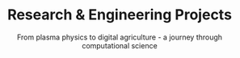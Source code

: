 ---
title: "Research & Engineering Projects"
subtitle: "From plasma physics to digital agriculture - a journey through computational science"
layout: "project"

sections:
  - title: "Projects"
    items:
      - main_text: "Digital Agricultural Avatar"
        sub_text: "2023-Present"
        category: "Web Development"
        description: |
            **Project Overview**  
            Worked on the development of the **PhenoRob Digital Agricultural Avatar** project website and crop modeling tools integration.  
            
            **Key Features:**  
            - Interactive documentation for agricultural modeling tools  
            - Integration interface for multiple crop models  
            - Educational content delivery platform  
            - Project website: [PhenoRob DAA](https://sraocodes.github.io/Phenorob-DAA/)  

        skills:
          - type: "font"
            icon: "fa-code"
            description: "Hugo/JavaScript"
          - type: "font"
            icon: "fa-css3"
            description: "CSS"
          - type: "font"
            icon: "fa-html5"
            description: "HTML"

        videos:
          daa_channel:
            - title: "Running CPlantBox with Docker"
              id: "UN6D1_cXeT8"
            - title: "AgroC Crop Model: Installation Guide"
              id: "1E9nW_TAp0c"

          compute_channel:
            - title: "Canonical Correspondence Analysis"
              id: "AmmajDBSLFM&t=92s"
            - title: "Potential Natural Vegetation"
              id: "k0-Fa0LtOFs&t=57s"
            - title: "Statistical Arbitrage in Trading"
              id: "ZkhP0Vdlkok&t=37s"
            - title: "Soil Moisture"
              id: "9GOKTmn8tO0&t=324s"
            - title: "Algo Trading Pipeline"
              id: "kMeOeY1kvLw"

      - main_text: "Docker Containers for Agricultural Modeling"
        sub_text: "2024-Present"
        category: "Scientific Software"
        description: |
            **CPlantBox GUI Docker**  
            - Created a comprehensive Docker image for **CPlantBox plant modeling framework**  
            - Integrated **VNC viewer** for plot visualization and 3D renderings  
            - Built with Ubuntu 20.04, Python 3, and scientific packages (NumPy, SciPy, Matplotlib, VTK)  
            - Included Eigen3 and Boost libraries for high-performance computing  
            - Simplified deployment with ready-to-use example scripts  
            - Repository: [satraox/cplantbox-gui](https://hub.docker.com/r/satraox/cplantbox-gui)  

            **DuMuX-ROSI-Jupyter Docker**  
            - Developed specialized Docker image for **agricultural modeling and simulation**  
            - Pre-configured **Jupyter environment** for seamless simulations  
            - Integrated DuMuX for multi-phase flow simulation in porous media  
            - Incorporated ROSI (Root System Integration) model for plant-soil interactions  
            - Set up CPlantBox for 3D root architecture modeling  
            - Repository: [satraox/dumux-rosi-jupyter](https://hub.docker.com/r/satraox/dumux-rosi-jupyter)  
        videos:
          daa_channel:
            - title: "Running CPlantBox with Docker"
              id: "UN6D1_cXeT8"
        skills:
          - type: "font"
            icon: "fa-docker"
            description: "Docker"
          - type: "font"
            icon: "fa-server"
            description: "Containerization"
          - type: "font"
            icon: "fa-cloud"
            description: "DevOps"

      - main_text: "High-Performance Scientific Computing"
        sub_text: "2010-Present"
        category: "Scientific Software"
        description: |
            **Particle-in-Cell Plasma Simulations (2010-2012)**  
            - Developed parallel computing simulations using **FORTRAN and MPI**  
            - Published in [Physics of Plasmas](https://pubs.aip.org/aip/pop/article-abstract/19/9/093507/910187)  
            - Utilized **Alabama Supercomputer** for computations  

            **Maxwell-Bloch Equations Solver (2015-2016)**  
            - Implemented quantum state simulations  
            - Developed Fortran codes for **excitonic resonances**  
            - Applied **rotated wave approximation techniques**  

            **Root Electrical Modeling (2016-2020)**  
            - Created **MATLAB codes** for plant root water uptake modeling  
            - Automated **field-scale simulations of plant dynamics** using Python  
            - Published in Vadose Zone and Plant Soil Journal  

        skills:
          - type: "font"
            icon: "fa-terminal"
            description: "FORTRAN/MPI"
          - type: "font"
            icon: "fa-code"
            description: "MATLAB"
          - type: "font"
            icon: "fa-laptop-code"
            description: "HPC"

      - main_text: "AI & Machine Learning Projects"
        sub_text: "2022-Present"
        category: "AI & Machine Learning"
        description: |
            **Soil Moisture Prediction**  
            - Implemented **LSTM and Random Forest models**  
            - Created popular [Kaggle notebooks](https://www.kaggle.com/sathyanarayanrao89)  
            - Integrated satellite data with field measurements  

            **Achievements:**  
            - Kaggle **Master** (Top 2%, Rank 649/322,985)  
            - 10 Silver & 10 Bronze Medals  
            - Published a [book chapter](https://link.springer.com/chapter/10.1007/978-3-031-75968-0_19) on the role of LLM's in Agriculture

            **Custom GPT Development**  
            - Built specialized **GPTs for agricultural applications**  
            - Developing AI tools for **crop modeling**  

            **Healthcare App Machine Learning Architecture**  
            - As a freelancer, advised on machine learning library selection and developed an MVP using Gradio for a client's healthcare application.

        skills:
          - type: "font"
            icon: "fa-brain"
            description: "Machine Learning"
          - type: "font"
            icon: "fa-python"
            description: "Python/TensorFlow"
          - type: "font"
            icon: "fa-chart-line"
            description: "Data Analysis"

      - main_text: "Algorithmic Trading Pipeline"
        sub_text: "2020-2023"
        category: "Engineering Projects"
        description: |
            **Intraday Stock Trading Automation**  
            - As a freelancer, developed algorithmic trading strategies for clients using Python.  
            - Implemented websocket to retrieve tick data from stock exchanges.
            - Implemented trading strategies based on moving averages, integrating with stockbroker APIs like Angel Broking and Zerodha.  
            - Successfully automated stock selection and trading execution, resulting in enhanced trading performance for a client.

        skills:
          - type: "font"
            icon: "fa-chart-line"
            description: "Algorithm Development"
          - type: "font"
            icon: "fa-python"
            description: "Python"
          - type: "font"
            icon: "fa-balance-scale"
            description: "web socket"

      - main_text: "Vehicular Robot Prototype"
        sub_text: "2010"
        category: "Engineering Projects"
        description: |
            **Project Overview**  
            Developed a **collision avoidance system** using **8051 microcontroller** during B.E. final year.  

            **Key Achievements:**  
            - Programmed using **Assembly language and HDL Verilog**  
            - Implemented **sensor integration and control systems**  
            - Successfully demonstrated in real-world scenarios  

        skills:
          - type: "font"
            icon: "fa-microchip"
            description: "Embedded Systems"
          - type: "font"
            icon: "fa-cogs"
            description: "Assembly/Verilog"
          - type: "font"
            icon: "fa-project-diagram"
            description: "Circuit Design"

      - main_text: "Educational Content Creation"
        sub_text: "2023-Present"
        category: "Content Creation"
        description: |
            Creating educational content on **computational science and agricultural modeling**.  

        videos:
          daa_channel:
            - title: "Running CPlantBox with Docker"
              id: "UN6D1_cXeT8"
            - title: "AgroC Crop Model: Installation Guide"
              id: "1E9nW_TAp0c"

          compute_channel:
            - title: "Canonical Correspondence Analysis"
              id: "AmmajDBSLFM&t=92s"
            - title: "Potential Natural Vegetation"
              id: "k0-Fa0LtOFs&t=57s"
            - title: "Statistical Arbitrage in Trading"
              id: "ZkhP0Vdlkok&t=37s"
            - title: "Soil Moisture"
              id: "9GOKTmn8tO0&t=324s"
            - title: "Algo Trading Pipeline"
              id: "kMeOeY1kvLw"

        skills:
          - type: "font"
            icon: "fa-video"
            description: "Video Production"
          - type: "font"
            icon: "fa-youtube"
            description: "YouTube"
          - type: "font"
            icon: "fa-film"
            description: "Final Cut Pro"
---